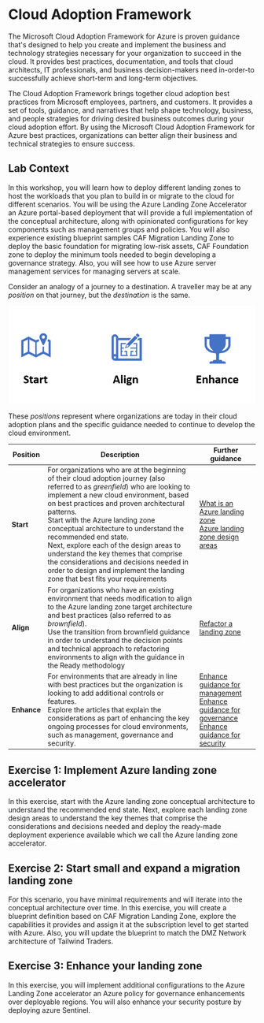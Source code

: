 # Cloud Adoption Framework

The Microsoft Cloud Adoption Framework for Azure is proven guidance that's designed to help you create and implement the business and technology strategies necessary for your organization to succeed in the cloud. It provides best practices, documentation, and tools that cloud architects, IT professionals, and business decision-makers need in-order-to successfully achieve short-term and long-term objectives.

The Cloud Adoption Framework brings together cloud adoption best practices from Microsoft employees, partners, and customers. It provides a set of tools, guidance, and narratives that help shape technology, business, and people strategies for driving desired business outcomes during your cloud adoption effort. By using the Microsoft Cloud Adoption Framework for Azure best practices, organizations can better align their business and technical strategies to ensure success.

## Lab Context 	

In this workshop, you will learn how to deploy different landing zones to host the workloads that you plan to build in or migrate to the cloud for different scenarios. You will be using the Azure Landing Zone Accelerator an Azure portal-based deployment that will provide a full implementation of the conceptual architecture, along with opinionated configurations for key components such as management groups and policies. You will also experience existing blueprint samples CAF Migration Landing Zone to deploy the basic foundation for migrating low-risk assets, CAF Foundation zone to deploy the minimum tools needed to begin developing a governance strategy. Also, you will see how to use Azure server management services for managing servers at scale.

Consider an analogy of a journey to a destination. A traveller may be at any *position* on that journey, but the *destination* is the same.

![Diagram of Azure landing zone journey.](images/alz-journey.png)

These *positions* represent where organizations are today in their cloud adoption plans and the specific guidance needed to continue to develop the cloud environment.

| Position | Description | Further guidance |
|--|--|--|
| **Start** | For organizations who are at the beginning of their cloud adoption journey (also referred to as *greenfield*) who are looking to implement a new cloud environment, based on best practices and proven architectural patterns. <br> Start with the Azure landing zone conceptual architecture to understand the recommended end state. <br> Next, explore each of the design areas to understand the key themes that comprise the considerations and decisions needed in order to design and implement the landing zone that best fits your requirements | [What is an Azure landing zone](https://docs.microsoft.com/azure/cloud-adoption-framework/ready/landing-zone/) <br> [Azure landing zone design areas](https://docs.microsoft.com/azure/cloud-adoption-framework/ready/landing-zone/design-areas) |
| **Align** | For organizations who have an existing environment that needs modification to align to the Azure landing zone target architecture and best practices (also referred to as *brownfield*). <br> Use the transition from brownfield guidance in order to understand the decision points and technical approach to refactoring environments to align with the guidance in the Ready methodology | [Refactor a landing zone](https://docs.microsoft.com/azure/cloud-adoption-framework/ready/landing-zone/refactor) |
| **Enhance** | For environments that are already in line with best practices but the organization is looking to add additional controls or features. <br> Explore the articles that explain the considerations as part of enhancing the key ongoing processes for cloud environments, such as management, governance and security. | [Enhance guidance for management](https://docs.microsoft.com/azure/cloud-adoption-framework/ready/considerations/landing-zone-operations) <br> [Enhance guidance for governance](https://docs.microsoft.com/azure/cloud-adoption-framework/ready/considerations/landing-zone-governance) <br> [Enhance guidance for security](https://docs.microsoft.com/azure/cloud-adoption-framework/ready/considerations/landing-zone-security) |

## Exercise 1: Implement Azure landing zone accelerator

In this exercise, start with the Azure landing zone conceptual architecture to understand the recommended end state. Next, explore each landing zone design areas to understand the key themes that comprise the considerations and decisions needed and deploy the ready-made deployment experience available which we call the Azure landing zone accelerator.

## Exercise 2: Start small and expand a migration landing zone

For this scenario, you have minimal requirements and will iterate into the conceptual architecture over time. In this exercise, you will create a blueprint definition based on CAF Migration Landing Zone, explore the capabilities it provides and assign it at the subscription level to get started with Azure. Also, you will update the blueprint to match the DMZ Network architecture of Tailwind Traders.

## Exercise 3: Enhance your landing zone

In this exercise, you will implement additional configurations to the Azure Landing Zone accelerator an Azure policy for governance enhancements over deployable regions. You will also enhance your security posture by deploying azure Sentinel.
